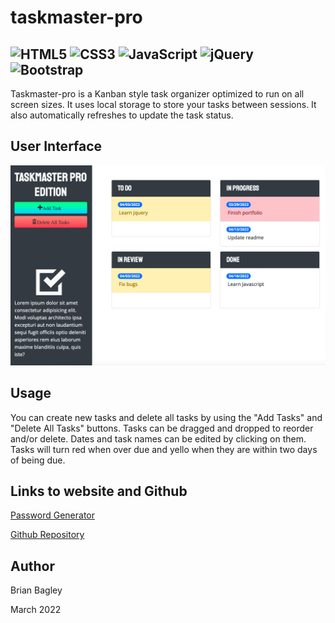 # taskmaster-pro

![HTML5](https://img.shields.io/badge/html5-%23E34F26.svg?style=for-the-badge&logo=html5&logoColor=white)
![CSS3](https://img.shields.io/badge/css3-%231572B6.svg?style=for-the-badge&logo=css3&logoColor=white)
![JavaScript](https://img.shields.io/badge/javascript-%23323330.svg?style=for-the-badge&logo=javascript&logoColor=%23F7DF1E)
![jQuery](https://img.shields.io/badge/jquery-%230769AD.svg?style=for-the-badge&logo=jquery&logoColor=white)
![Bootstrap](https://img.shields.io/badge/bootstrap-%23563D7C.svg?style=for-the-badge&logo=bootstrap&logoColor=white)
---
Taskmaster-pro is a Kanban style task organizer optimized to run on all screen sizes. It uses local storage to store your tasks between sessions. It also automatically refreshes to update the task status.

## User Interface
<!-- ![Taskmaster-pro screenshot](./assets/images/taskmaster.png){width: 100px;} -->
<img src="./assets/images/taskmaster.png" alt="Taskmaster-pro screenshot" width="900"/>

## Usage
You can create new tasks and delete all tasks by using the "Add Tasks" and "Delete All Tasks" buttons. Tasks can be dragged and dropped to reorder and/or delete. Dates and task names can be edited by clicking on them. Tasks will turn red when over due and yello when they are within two days of being due.

## Links to website and Github
[Password Generator](https://bagl0025.github.io/taskmaster-pro/)

[Github Repository](https://github.com/bagl0025/PasswordGenerator.git)

## Author
Brian Bagley

March 2022
